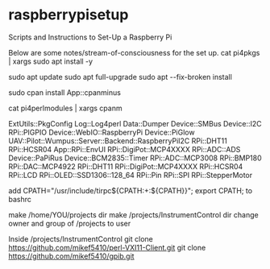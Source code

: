 # raspberrypisetup
Scripts and Instructions to Set-Up a Raspberry Pi


Below are some notes/stream-of-consciousness for the set up.
cat pi4pkgs | xargs sudo apt install -y


sudo apt update
sudo apt full-upgrade
sudo apt --fix-broken install



sudo cpan install App::cpanminus


cat pi4perlmodules | xargs cpanm

ExtUtils::PkgConfig
Log::Log4perl
Data::Dumper
Device::SMBus
Device::I2C
RPi::PIGPIO
Device::WebIO::RaspberryPi
Device::PiGlow
UAV::Pilot::Wumpus::Server::Backend::RaspberryPiI2C
RPi::DHT11 RPi::HCSR04
App::RPi::EnvUI
RPi::DigiPot::MCP4XXXX
RPi::ADC::ADS
Device::PaPiRus
Device::BCM2835::Timer
RPi::ADC::MCP3008
RPi::BMP180
RPi::DAC::MCP4922
RPi::DHT11
RPi::DigiPot::MCP4XXXX
RPi::HCSR04
RPi::LCD
RPi::OLED::SSD1306::128_64
RPi::Pin
RPi::SPI
RPi::StepperMotor


add CPATH="/usr/include/tirpc${CPATH:+:${CPATH}}"; export CPATH; to bashrc


make /home/YOU/projects dir
make /projects/InstrumentControl dir
change owner and group of /projects to user

Inside /projects/InstrumentControl
git clone https://github.com/mikef5410/perl-VXI11-Client.git
git clone https://github.com/mikef5410/gpib.git



